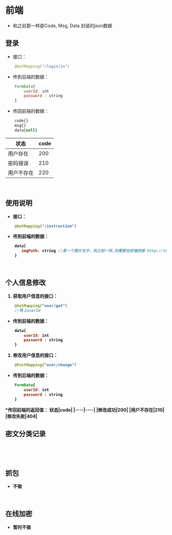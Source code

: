 # 前端
* 和之前那一样是Code, Msg, Data 封装的json数据
## 登录
* 接口：
```java
    @GetMapping("/login/in")
```
* 传到后端的数据：
```javascript
    FormData{
        userId: int
        password : string
    }
```
* 传回前端的数据：
```javascript
    code{}
    msg{}
    data{null}
```
|状态|code|
|----|----|
|用户存在|200|
|密码错误|210|
|用户不存在|220|
</br><b>

## 使用说明
* 接口：
```java
    @GetMapping("/instruction")
```
* 传到前端的数据：
```javascript
    data{
       imgPath: string //是一个图片名字，和之前一样,你需要在前端拼接 http://localhost:8081/
    }
```
</br><b>

## 个人信息修改
1. 获取用户信息的接口：
```java
    @GetMapping("user/get")
    //带上userId
```
* 传到前端的数据：
```javascript
    data{
        userId: int
        password : string
    }
```
1. 修改用户信息的接口：
```java
    @PostMapping("user/change")
```
* 传到后端的数据：
```javascript
    FormData{
        userId: int
        password : string
    }
```
*传回前端的返回值：
状态|code|
|----|----|
|修改成功|200|
|用户不存在|210|
|修改失败|404|
</br><b>

## 密文分类记录
```java
    
```
</br><b>

## 抓包
* 不做

</br><b>

## 在线加密
* 暂时不做